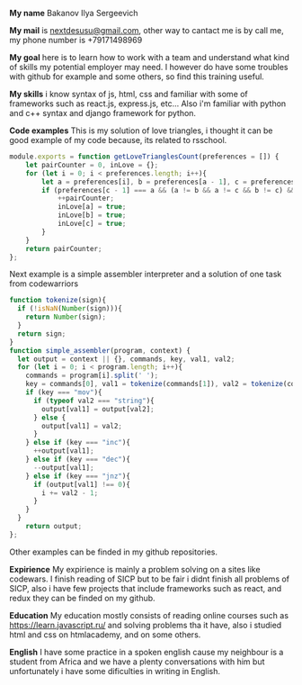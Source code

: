 **My name** Bakanov Ilya Sergeevich  

**My mail** is nextdesusu@gmail.com, other way to cantact me is by call me, my phone number is +79171498969  

**My goal** here is to learn how to work with a team and understand what kind of skills my potential employer may need. I however do have some troubles with github for example and some others, so find this training useful.  

**My skills** i know syntax of js, html, css and familiar with some of frameworks such as react.js, express.js, etc... Also i'm familiar with python and c++ syntax and django framework for python.  

**Code examples** This is my solution of love triangles, i thought it can be good example of my code because, its related to rsschool.  

```js
module.exports = function getLoveTrianglesCount(preferences = []) {
    let pairCounter = 0, inLove = {};
    for (let i = 0; i < preferences.length; i++){
        let a = preferences[i], b = preferences[a - 1], c = preferences[b - 1];
        if (preferences[c - 1] === a && (a != b && a != c && b != c) && !inLove[a] && !inLove[b] && !inLove[c]){
            ++pairCounter;
            inLove[a] = true;
            inLove[b] = true;
            inLove[c] = true;
        }
    }
    return pairCounter;
};
```

Next example is a simple assembler interpreter and a solution of one task from codewarriors

```js
function tokenize(sign){
  if (!isNaN(Number(sign))){
    return Number(sign);
  }
  return sign;
}
function simple_assembler(program, context) {
  let output = context || {}, commands, key, val1, val2;
  for (let i = 0; i < program.length; i++){
    commands = program[i].split(' ');
    key = commands[0], val1 = tokenize(commands[1]), val2 = tokenize(commands[2]);
    if (key === "mov"){
      if (typeof val2 === "string"){
        output[val1] = output[val2];
      } else {
        output[val1] = val2;
      }
    } else if (key === "inc"){
      ++output[val1];
    } else if (key === "dec"){
      --output[val1];
    } else if (key === "jnz"){
      if (output[val1] !== 0){
        i += val2 - 1;
      }
    }
  }
	return output;
};
```

Other examples can be finded in my github repositories.

**Expirience** My expirience is mainly a problem solving on a sites like codewars. I finish reading of SICP but to be fair i didnt finish all problems of SICP, also i have few projects that include frameworks such as react, and redux they can be finded on my github.

**Education** My education mostly consists of reading online courses such as https://learn.javascript.ru/ and solving problems tha it have, also i studied html and css on htmlacademy, and on some others.

**English** I have some practice in a spoken english cause my neighbour is a student from Africa and we have a plenty conversations with him but unfortunately i have some dificulties in writing in English.